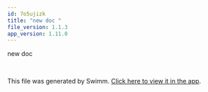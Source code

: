 ```yaml
---
id: 7o5ujizk
title: "new doc "
file_version: 1.1.3
app_version: 1.11.0
---
```


new doc

<br/>

This file was generated by Swimm. [Click here to view it in the app](https://swimm-web-app.web.app/repos/Z2l0aHViJTNBJTNBTm9hUmVwbyUzQSUzQU5vYW96ZXI=/docs/7o5ujizk).

